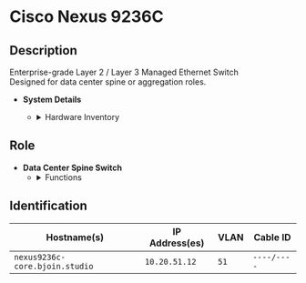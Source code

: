 # Cisco Nexus 9236C

## Description
Enterprise-grade Layer 2 / Layer 3 Managed Ethernet Switch  
Designed for data center spine or aggregation roles.

- **System Details**
    - <details>
        <summary>Hardware Inventory</summary>

        <details>
        <summary>Ports</summary>

            - 36x 100Gb QSFP28  
            - 2x 1Gb RJ45 (L1/L2)  
            - 1x 1Gb RJ45 (Management)  
            - 1x RJ45 Console

        </details>

        <details>
        <summary>CPU & Memory</summary>

            - NX-OS architecture  
            - 30MB buffer  
            - 7.2 Tbps switching capacity

        </details>

        <details>
        <summary>Power</summary>

            - Dual hot-swappable PSU  
            - Redundant fan modules

        </details>

        <details>
        <summary>Operating System</summary>

            - Cisco NX-OS

        </details>

        <details>
        <summary>Data Sheet</summary>

            - [Cisco Nexus 9236C Datasheet](https://www.cisco.com/c/en/us/products/collateral/switches/nexus-9000-series-switches/datasheet-c78-735989.html)

        </details>

    </details>

## Role
- **Data Center Spine Switch**
    - <details>
        <summary>Functions</summary>

        - VXLAN EVPN routing  
        - Multitenancy and host mobility  
        - High-performance Layer 3 switching

        </details>
    </details>

## Identification

| Hostname(s)               | IP Address(es)   | VLAN  | Cable ID   |
|---------------------------|------------------|-------|------------|
| `nexus9236c-core.bjoin.studio` | `10.20.51.12` | `51`  | `----/----` |
